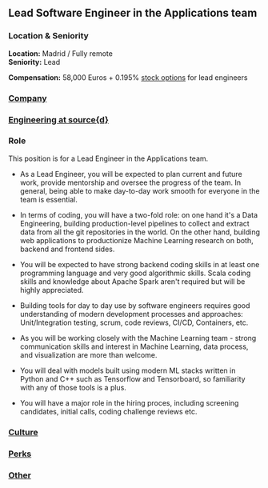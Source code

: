Lead Software Engineer in the Applications team
------------------------------------------

### Location & Seniority

**Location:** Madrid / Fully remote  
**Seniority:** Lead 

**Compensation:** 58,000 Euros + 0.195% [stock options](https://github.com/src-d/guide/blob/master/talent/esop.md) for lead engineers

### [Company](../company-section.md)

### [Engineering at source{d}](../engineering-section.md)

### Role

This position is for a Lead Engineer in the Applications team.

- As a Lead Engineer, you will be expected to plan current and future work, provide mentorship and oversee the progress of the team. In general, being able to make day-to-day work smooth for everyone in the team is essential.

- In terms of coding, you will have a two-fold role: on one hand it's a Data Engineering, building production-level pipelines to collect and extract data from all the git repositories in the world. On the other hand, building web applications to productionize Machine Learning research on both, backend and frontend sides.

- You will be expected to have strong backend coding skills in at least one programming language and very good algorithmic skills. Scala coding skills and knowledge about Apache Spark aren't required but will be highly appreciated.

- Building tools for day to day use by software engineers requires good understanding of modern development processes and approaches: Unit/Integration testing, scrum, code reviews, CI/CD, Containers, etc.

- As you will be working closely with the Machine Learning team - strong communication skills and interest in Machine Learning, data process, and visualization are more than welcome. 

- You will deal with models built using modern ML stacks written in Python and C++ such as Tensorflow and Tensorboard, so familiarity with any of those tools is a plus.

- You will have a major role in the hiring proces, including screening candidates, initial calls, coding challenge reviews etc.

### [Culture](../culture-section.md)

### [Perks](../perks-section.md)

### [Other](../other-section.md)
